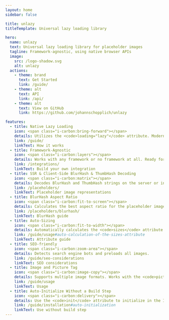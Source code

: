 ```yaml
---
layout: home
sidebar: false

title: unlazy
titleTemplate: Universal lazy loading library

hero:
  name: unlazy
  text: Universal lazy loading library for placeholder images
  tagline: Framework-agnostic, using native browser APIs
  image:
    src: /logo-shadow.svg
    alt: unlazy
  actions:
    - theme: brand
      text: Get Started
      link: /guide/
    - theme: alt
      text: API
      link: /api/
    - theme: alt
      text: View on GitHub
      link: https://github.com/johannschopplich/unlazy

features:
  - title: Native Lazy Loading
    icon: <span class="i-carbon:bring-forward"></span>
    details: Utilizes the <code>loading="lazy"</code> attribute. Modern browsers only.
    link: /guide/
    linkText: How it works
  - title: Framework-Agnostic
    icon: <span class="i-carbon:layers"></span>
    details: Works with any framework or no framework at all. Ready for Vue, Solid, React and Nuxt.
    link: /integrations/
    linkText: Build your own integration
  - title: SSR & Client-Side BlurHash & ThumbHash Decoding
    icon: <span class="i-carbon:matrix"></span>
    details: Decodes BlurHash and ThumbHash strings on the server or in the browser. No cumulative layout shifts.
    link: /placeholders/
    linkText: Placeholder image representations
  - title: BlurHash Aspect Ratio
    icon: <span class="i-carbon:fit-to-screen"></span>
    details: Calculates the best aspect ratio for the placeholder image.
    link: /placeholders/blurhash/
    linkText: BlurHash guide
  - title: Auto-Sizing
    icon: <span class="i-carbon:fit-to-width"></span>
    details: Automatically calculates the <code>sizes</code> attribute for optimal performance.
    link: /guide/usage#auto-calculation-of-the-sizes-attribute
    linkText: Attribute guide
  - title: SEO-friendly
    icon: <span class="i-carbon:zoom-area"></span>
    details: Detects search engine bots and preloads all images.
    link: /guide/seo-considerations
    linkText: SEO considerations
  - title: Image and Picture Tag
    icon: <span class="i-carbon:image-copy"></span>
    details: Supports multiple image formats. Works with the <code>picture</code> tag.
    link: /guide/usage
    linkText: Usage
  - title: Auto-Initialize Without a Build Step
    icon: <span class="i-carbon:delivery"></span>
    details: Use the <code>init</code> attribute to initialize in the IIFE build.
    link: /guide/installation#auto-initialization
    linkText: Use without build step
---
```

